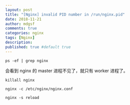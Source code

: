 ```yaml
---
layout: post
title: "[Nginx] invalid PID number in /run/nginx.pid"
date: 2018-11-21
author: mdgsf
comments: true
categories: nginx
tags: [Nginx]
description:
published: true #default true
---
```


```
ps -ef | grep nginx
```

会看到 nginx 的 master 进程不见了，就只有 worker 进程了。

```
killall nginx

nginx -c /etc/nginx/nginx.conf

nginx -s reload
```
